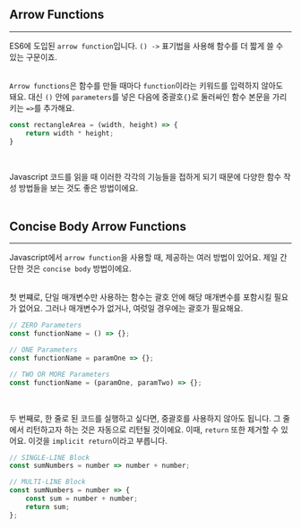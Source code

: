 ## Arrow Functions
---
ES6에 도입된 `arrow function`입니다. `() ->` 표기법을 사용해 함수를 더 짧게 쓸 수 있는 구문이죠.
<br>
<br>

`Arrow functions`은 함수를 만들 때마다 `function`이라는 키워드를 입력하지 않아도 돼요. 대신 `()` 안에 `parameters`를 넣은 다음에 중괄호`{}`로 둘러싸인 함수 본문을 가리키는 `=>`를 추가해요.
```javascript
const rectangleArea = (width, height) => {
    return width * height;
}
```
<br>

Javascript 코드를 읽을 때 이러한 각각의 기능들을 접하게 되기 때문에 다양한 함수 작성 방법들을 보는 것도 좋은 방법이에요.
<br>
<br>

## Concise Body Arrow Functions
---
Javascript에서 `arrow function`을 사용할 때, 제공하는 여러 방법이 있어요. 제일 간단한 것은 `concise body` 방법이에요.
<br>
<br>

첫 번쨰로, 단일 매개변수만 사용하는 함수는 괄호 안에 해당 매개변수를 포함시킬 필요가 없어요. 그러나 매개변수가 없거나, 여럿일 경우에는 괄호가 필요해요.
```javascript
// ZERO Parameters
const functionName = () => {};

// ONE Parameters
const functionName = paramOne => {};

// TWO OR MORE Parameters
const functionName = (paramOne, paramTwo) => {};
```
<br>

두 번째로, 한 줄로 된 코드를 실행하고 싶다면, 중괄호를 사용하지 않아도 됩니다. 그 줄에서 리턴하고자 하는 것은 자동으로 리턴될 것이에요. 이때, `return` 또한 제거할 수 있어요. 이것을 `implicit return`이라고 부릅니다.

```javascript
// SINGLE-LINE Block
const sumNumbers = number => number + number;

// MULTI-LINE Block
const sumNumbers = number => {
    const sum = number + number;
    return sum;
};
```
